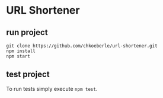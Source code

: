 # URL Shortener

## run project

```
git clone https://github.com/chkoeberle/url-shortener.git
npm install
npm start
```


## test project
To run tests simply execute `npm test`.